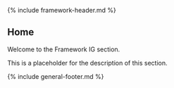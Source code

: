 {% include framework-header.md %}

<h2 class="no-number">Home</h2>

Welcome to the Framework IG section.

This is a placeholder for the description of this section.

{% include general-footer.md %}